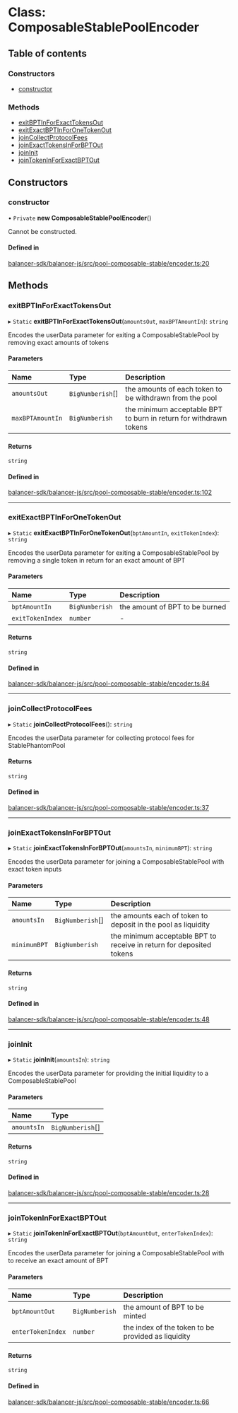 # Class: ComposableStablePoolEncoder

## Table of contents

### Constructors

- [constructor](ComposableStablePoolEncoder.md#constructor)

### Methods

- [exitBPTInForExactTokensOut](ComposableStablePoolEncoder.md#exitbptinforexacttokensout)
- [exitExactBPTInForOneTokenOut](ComposableStablePoolEncoder.md#exitexactbptinforonetokenout)
- [joinCollectProtocolFees](ComposableStablePoolEncoder.md#joincollectprotocolfees)
- [joinExactTokensInForBPTOut](ComposableStablePoolEncoder.md#joinexacttokensinforbptout)
- [joinInit](ComposableStablePoolEncoder.md#joininit)
- [joinTokenInForExactBPTOut](ComposableStablePoolEncoder.md#jointokeninforexactbptout)

## Constructors

### constructor

• `Private` **new ComposableStablePoolEncoder**()

Cannot be constructed.

#### Defined in

[balancer-sdk/balancer-js/src/pool-composable-stable/encoder.ts:20](https://github.com/balancer-labs/balancer-sdk/blob/c094037b/balancer-js/src/pool-composable-stable/encoder.ts#L20)

## Methods

### exitBPTInForExactTokensOut

▸ `Static` **exitBPTInForExactTokensOut**(`amountsOut`, `maxBPTAmountIn`): `string`

Encodes the userData parameter for exiting a ComposableStablePool by removing exact amounts of tokens

#### Parameters

| Name | Type | Description |
| :------ | :------ | :------ |
| `amountsOut` | `BigNumberish`[] | the amounts of each token to be withdrawn from the pool |
| `maxBPTAmountIn` | `BigNumberish` | the minimum acceptable BPT to burn in return for withdrawn tokens |

#### Returns

`string`

#### Defined in

[balancer-sdk/balancer-js/src/pool-composable-stable/encoder.ts:102](https://github.com/balancer-labs/balancer-sdk/blob/c094037b/balancer-js/src/pool-composable-stable/encoder.ts#L102)

___

### exitExactBPTInForOneTokenOut

▸ `Static` **exitExactBPTInForOneTokenOut**(`bptAmountIn`, `exitTokenIndex`): `string`

Encodes the userData parameter for exiting a ComposableStablePool by removing a single token in return for an exact amount of BPT

#### Parameters

| Name | Type | Description |
| :------ | :------ | :------ |
| `bptAmountIn` | `BigNumberish` | the amount of BPT to be burned |
| `exitTokenIndex` | `number` | - |

#### Returns

`string`

#### Defined in

[balancer-sdk/balancer-js/src/pool-composable-stable/encoder.ts:84](https://github.com/balancer-labs/balancer-sdk/blob/c094037b/balancer-js/src/pool-composable-stable/encoder.ts#L84)

___

### joinCollectProtocolFees

▸ `Static` **joinCollectProtocolFees**(): `string`

Encodes the userData parameter for collecting protocol fees for StablePhantomPool

#### Returns

`string`

#### Defined in

[balancer-sdk/balancer-js/src/pool-composable-stable/encoder.ts:37](https://github.com/balancer-labs/balancer-sdk/blob/c094037b/balancer-js/src/pool-composable-stable/encoder.ts#L37)

___

### joinExactTokensInForBPTOut

▸ `Static` **joinExactTokensInForBPTOut**(`amountsIn`, `minimumBPT`): `string`

Encodes the userData parameter for joining a ComposableStablePool with exact token inputs

#### Parameters

| Name | Type | Description |
| :------ | :------ | :------ |
| `amountsIn` | `BigNumberish`[] | the amounts each of token to deposit in the pool as liquidity |
| `minimumBPT` | `BigNumberish` | the minimum acceptable BPT to receive in return for deposited tokens |

#### Returns

`string`

#### Defined in

[balancer-sdk/balancer-js/src/pool-composable-stable/encoder.ts:48](https://github.com/balancer-labs/balancer-sdk/blob/c094037b/balancer-js/src/pool-composable-stable/encoder.ts#L48)

___

### joinInit

▸ `Static` **joinInit**(`amountsIn`): `string`

Encodes the userData parameter for providing the initial liquidity to a ComposableStablePool

#### Parameters

| Name | Type |
| :------ | :------ |
| `amountsIn` | `BigNumberish`[] |

#### Returns

`string`

#### Defined in

[balancer-sdk/balancer-js/src/pool-composable-stable/encoder.ts:28](https://github.com/balancer-labs/balancer-sdk/blob/c094037b/balancer-js/src/pool-composable-stable/encoder.ts#L28)

___

### joinTokenInForExactBPTOut

▸ `Static` **joinTokenInForExactBPTOut**(`bptAmountOut`, `enterTokenIndex`): `string`

Encodes the userData parameter for joining a ComposableStablePool with to receive an exact amount of BPT

#### Parameters

| Name | Type | Description |
| :------ | :------ | :------ |
| `bptAmountOut` | `BigNumberish` | the amount of BPT to be minted |
| `enterTokenIndex` | `number` | the index of the token to be provided as liquidity |

#### Returns

`string`

#### Defined in

[balancer-sdk/balancer-js/src/pool-composable-stable/encoder.ts:66](https://github.com/balancer-labs/balancer-sdk/blob/c094037b/balancer-js/src/pool-composable-stable/encoder.ts#L66)
